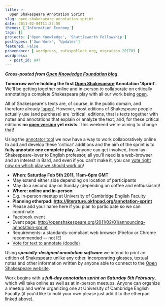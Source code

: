 ```yaml
---
title: >-
  Open Shakespeare Annotation Sprint
slug: open-shakespeare-annotation-sprint
date: 2011-02-04T11:27:50
themes: ['Information Economy']
tags: []
projects: ['Open Knowledge', 'Shuttleworth Fellowship']
posttypes: ['Own Work', 'Updates']
featured: False
provenance: [ wordpress, rufuspollock.org, migration-201703 ]
wordpress:
  - post_id: 847
---
```


***Cross-posted from [Open Knowledge Foundation blog][post].***

[post]: http://blog.okfn.org/2011/02/02/open-shakespeare-annotation-sprint/

[Open Shakespeare]: http://openshakespeare.org/

**Tomorrow we're holding the first [Open Shakespeare][] Annotation 'Sprint'.** We'll be getting together online and in-person to collaborate on critically annotating a complete Shakespeare play with all our work being [open][].

All of Shakespeare's texts are, of course, in the public domain, and therefore already ['open'][open]. However, most editions of Shakespeare people actually use (and purchase) are 'critical' editions, that is texts together with notes and annotations that explain or analyze the text, and, for these critical editions **no [open version][open] yet exists**. This weekend we're aiming to change that!

Using the [annotator tool][annotator] we now have a way to work collaboratively online to add and develop these 'critical' additions and the aim of the sprint is to **fully annotate one complete play**. Anyone can get involved, from lay-Shakespeare-lover to English professor, all you'll need is a web-browser and an interest in Bard, and even if you can't make it, you can [vote right now on which play we should work on][vote]!

[open]: http://www.opendefinition.org/
[annotator]: http://okfn.org/projects/annotator/

 * **When: Saturday Feb 5th 2011, 11am-6pm GMT**
  * May extend either side depending on location of participants
  * May do a second day on Sunday (depending on coffee and enthusiasm)!
 * **Where: online and in-person**
  * E.g. in-person meetup at University of Cambridge English Faculty
 * **Planning etherpad: <http://literature.okfnpad.org/annotation-sprint>**
  * Please add your name here if you plan to participate so we can coordinate
  * [Facebook event](http://www.facebook.com/event.php?eid=198048416877940)
 * Event page: <http://openshakespeare.org/2011/02/01/announcing-annotation-sprint>
 * Requirements: a standards-compliant web browser (Firefox or Chrome recommended -- not IE)
 * [Vote for text to annotate (doodle)][vote]

[vote]: http://www.doodle.com/6rghbkbyb5tcin3r
[sprint]: http://openshakespeare.org/2011/02/01/announcing-annotation-sprint

Using ***specially-designed annotation software*** we intend to print an edition of Shakespeare unlike any other, incorporating glosses, textual notes and other information written by anyone able to connect to the [Open Shakespeare website][Open Shakespeare].
  
Work begins with a ***full-day annotation sprint on Saturday 5th February***,  which will take online as well as at in-person meetups. Anyone can organize a meetup and we're organizing one at University of Cambridge English Faculty (if you'd like to hold your own please just add it to the etherpad linked above).

